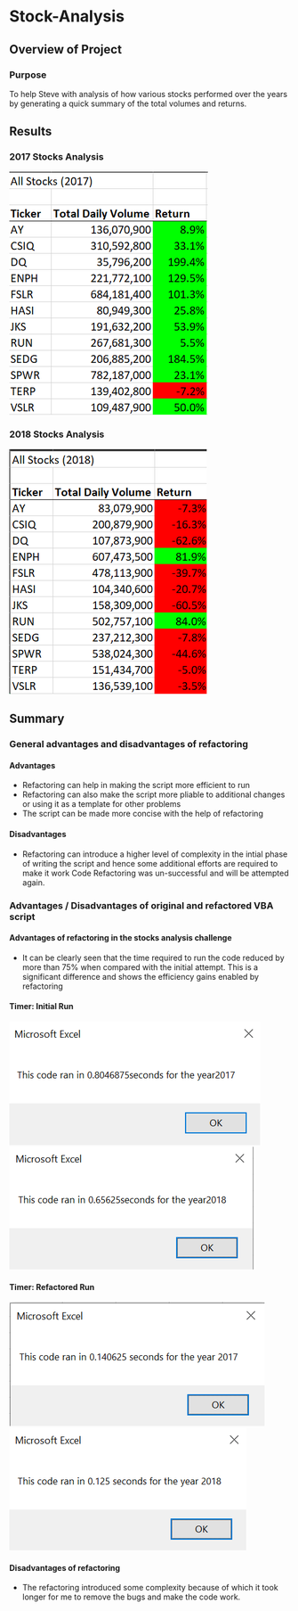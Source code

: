 # Stock-Analysis

## Overview of Project

### Purpose
To help Steve with analysis of how various stocks performed over the years by generating a quick summary of the total volumes and returns.

## Results

### 2017 Stocks Analysis
![alt text](https://github.com/gillranvir/stock-analysis/blob/main/VBA_Challenge_Results_2017.png)

### 2018 Stocks Analysis
![alt text](https://github.com/gillranvir/stock-analysis/blob/main/VBA_Challenge_Results_2018.png)


## Summary

### General advantages and disadvantages of refactoring
#### Advantages
* Refactoring can help in making the script more efficient to run
* Refactoring can also make the script more pliable to additional changes or using it as a template for other problems
* The script can be made more concise with the help of refactoring

#### Disadvantages
* Refactoring can introduce a higher level of complexity in the intial phase of writing the script and hence some additional efforts are required to make it work
Code Refactoring was un-successful and will be attempted again.


### Advantages / Disadvantages of original and refactored VBA script
#### Advantages of refactoring in the stocks analysis challenge
* It can be clearly seen that the time required to run the code reduced by more than 75% when compared with the initial attempt. This is a significant difference and shows the efficiency gains enabled by refactoring

#### Timer: Initial Run
![alt_text](https://github.com/gillranvir/stock-analysis/blob/main/VBA_Challenge_2017_Initial.png)
![alt_text](https://github.com/gillranvir/stock-analysis/blob/main/VBA_Challenge_2018_Initial.png)

#### Timer: Refactored Run
![alt_text](https://github.com/gillranvir/stock-analysis/blob/main/VBA_Challenge_2017.png)
![alt_text](https://github.com/gillranvir/stock-analysis/blob/main/VBA_Challenge_2018.png)

#### Disadvantages of refactoring
* The refactoring introduced some complexity because of which it took longer for me to remove the bugs and make the code work.

